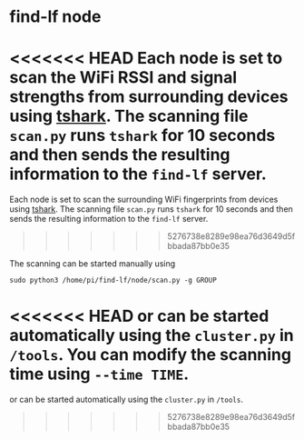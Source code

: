# find-lf node

<<<<<<< HEAD
Each node is set to scan the WiFi RSSI and signal strengths from surrounding devices using [tshark](https://www.wireshark.org/docs/man-pages/tshark.html). The scanning file `scan.py` runs `tshark` for 10 seconds and then sends the resulting information to the `find-lf` server.
=======
Each node is set to scan the surrounding WiFi fingerprints from devices using [tshark](https://www.wireshark.org/docs/man-pages/tshark.html). The scanning file `scan.py` runs `tshark` for 10 seconds and then sends the resulting information to the `find-lf` server.
>>>>>>> 5276738e8289e98ea76d3649d5fbbada87bb0e35

The scanning can be started manually using 

```
sudo python3 /home/pi/find-lf/node/scan.py -g GROUP
```

<<<<<<< HEAD
or can be started automatically using the `cluster.py` in `/tools`. You can modify the scanning time using `--time TIME`.
=======
or can be started automatically using the `cluster.py` in `/tools`.
>>>>>>> 5276738e8289e98ea76d3649d5fbbada87bb0e35
